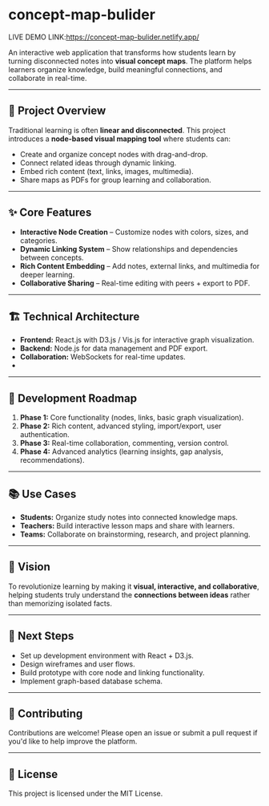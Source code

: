 # concept-map-bulider
LIVE DEMO LINK:https://concept-map-bulider.netlify.app/







An interactive web application that transforms how students learn by turning disconnected notes into **visual concept maps**. The platform helps learners organize knowledge, build meaningful connections, and collaborate in real-time.

---

## 🚀 Project Overview
Traditional learning is often **linear and disconnected**. This project introduces a **node-based visual mapping tool** where students can:
- Create and organize concept nodes with drag-and-drop.
- Connect related ideas through dynamic linking.
- Embed rich content (text, links, images, multimedia).
- Share maps as PDFs for group learning and collaboration.

---

## ✨ Core Features
- **Interactive Node Creation** – Customize nodes with colors, sizes, and categories.  
- **Dynamic Linking System** – Show relationships and dependencies between concepts.  
- **Rich Content Embedding** – Add notes, external links, and multimedia for deeper learning.  
- **Collaborative Sharing** – Real-time editing with peers + export to PDF.  

---

## 🏗️ Technical Architecture
- **Frontend:** React.js with D3.js / Vis.js for interactive graph visualization.  
- **Backend:** Node.js for data management and PDF export.  
- **Collaboration:** WebSockets for real-time updates.  
- 

---

## 🔧 Development Roadmap
1. **Phase 1:** Core functionality (nodes, links, basic graph visualization).  
2. **Phase 2:** Rich content, advanced styling, import/export, user authentication.  
3. **Phase 3:** Real-time collaboration, commenting, version control.  
4. **Phase 4:** Advanced analytics (learning insights, gap analysis, recommendations).  

---

## 📚 Use Cases
- **Students:** Organize study notes into connected knowledge maps.  
- **Teachers:** Build interactive lesson maps and share with learners.  
- **Teams:** Collaborate on brainstorming, research, and project planning.  

---

## 🔮 Vision
To revolutionize learning by making it **visual, interactive, and collaborative**, helping students truly understand the **connections between ideas** rather than memorizing isolated facts.  

---

## 📝 Next Steps
- Set up development environment with React + D3.js.  
- Design wireframes and user flows.  
- Build prototype with core node and linking functionality.  
- Implement graph-based database schema.  

---

## 🤝 Contributing
Contributions are welcome! Please open an issue or submit a pull request if you'd like to help improve the platform.  

---

## 📄 License
This project is licensed under the MIT License.  
